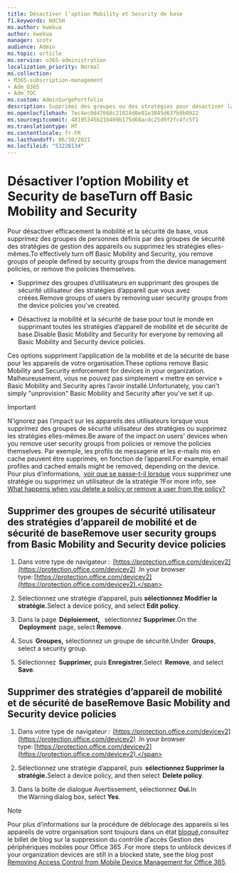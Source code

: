 ```yaml
---
title: Désactiver l’option Mobility et Security de base
f1.keywords: NOCSH
ms.author: kwekua
author: kwekua
manager: scotv
audience: Admin
ms.topic: article
ms.service: o365-administration
localization_priority: Normal
ms.collection:
- M365-subscription-management
- Adm_O365
- Adm_TOC
ms.custom: AdminSurgePortfolio
description: Supprimez des groupes ou des stratégies pour désactiver la mobilité et la sécurité de base.
ms.openlocfilehash: 7ec4ec0d47668c21824d8e01e3845d637b9b0922
ms.sourcegitcommit: 48195345b21b409b175d68acdc25d9f2fc4fc5f1
ms.translationtype: MT
ms.contentlocale: fr-FR
ms.lasthandoff: 06/30/2021
ms.locfileid: "53228134"
---
```

# <a name="turn-off-basic-mobility-and-security"></a><span data-ttu-id="8896c-103">Désactiver l’option Mobility et Security de base</span><span class="sxs-lookup"><span data-stu-id="8896c-103">Turn off Basic Mobility and Security</span></span>

<span data-ttu-id="8896c-104">Pour désactiver efficacement la mobilité et la sécurité de base, vous supprimez des groupes de personnes définis par des groupes de sécurité des stratégies de gestion des appareils ou supprimez les stratégies elles-mêmes.</span><span class="sxs-lookup"><span data-stu-id="8896c-104">To effectively turn off Basic Mobility and Security, you remove groups of people defined by security groups from the device management policies, or remove the policies themselves.</span></span>

- <span data-ttu-id="8896c-105">Supprimez des groupes d’utilisateurs en supprimant des groupes de sécurité utilisateur des stratégies d’appareil que vous avez créées.</span><span class="sxs-lookup"><span data-stu-id="8896c-105">Remove groups of users by removing user security groups from the device policies you've created.</span></span>

- <span data-ttu-id="8896c-106">Désactivez la mobilité et la sécurité de base pour tout le monde en supprimant toutes les stratégies d’appareil de mobilité et de sécurité de base.</span><span class="sxs-lookup"><span data-stu-id="8896c-106">Disable Basic Mobility and Security for everyone by removing all Basic Mobility and Security device policies.</span></span>

<span data-ttu-id="8896c-107">Ces options suppriment l’application de la mobilité et de la sécurité de base pour les appareils de votre organisation.</span><span class="sxs-lookup"><span data-stu-id="8896c-107">These options remove Basic Mobility and Security enforcement for devices in your organization.</span></span> <span data-ttu-id="8896c-108">Malheureusement, vous ne pouvez pas simplement « mettre en service » Basic Mobility and Security après l’avoir installé.</span><span class="sxs-lookup"><span data-stu-id="8896c-108">Unfortunately, you can't simply "unprovision" Basic Mobility and Security after you've set it up.</span></span>

> [!IMPORTANT]
> <span data-ttu-id="8896c-109">N’ignorez pas l’impact sur les appareils des utilisateurs lorsque vous supprimez des groupes de sécurité utilisateur des stratégies ou supprimez les stratégies elles-mêmes.</span><span class="sxs-lookup"><span data-stu-id="8896c-109">Be aware of the impact on users' devices when you remove user security groups from policies or remove the policies themselves.</span></span> <span data-ttu-id="8896c-110">Par exemple, les profils de messagerie et les e-mails mis en cache peuvent être supprimés, en fonction de l’appareil.</span><span class="sxs-lookup"><span data-stu-id="8896c-110">For example, email profiles and cached emails might be removed, depending on the device.</span></span> <span data-ttu-id="8896c-111">Pour plus d’informations,  [voir que se passe-t-il lorsque](../../admin/basic-mobility-security/create-device-security-policies.md) vous supprimez une stratégie ou supprimez un utilisateur de la stratégie ?</span><span class="sxs-lookup"><span data-stu-id="8896c-111">For more info, see  [What happens when you delete a policy or remove a user from the policy?](../../admin/basic-mobility-security/create-device-security-policies.md)</span></span>

## <a name="remove-user-security-groups-from-basic-mobility-and-security-device-policies"></a><span data-ttu-id="8896c-112">Supprimer des groupes de sécurité utilisateur des stratégies d’appareil de mobilité et de sécurité de base</span><span class="sxs-lookup"><span data-stu-id="8896c-112">Remove user security groups from Basic Mobility and Security device policies</span></span>

1. <span data-ttu-id="8896c-113">Dans votre type de navigateur :  [https://protection.office.com/devicev2](https://protection.office.com/devicev2) .</span><span class="sxs-lookup"><span data-stu-id="8896c-113">In your browser type: [https://protection.office.com/devicev2](https://protection.office.com/devicev2).</span></span>

2. <span data-ttu-id="8896c-114">Sélectionnez une stratégie d’appareil, puis **sélectionnez Modifier la stratégie.**</span><span class="sxs-lookup"><span data-stu-id="8896c-114">Select a device policy, and select **Edit policy**.</span></span>

3. <span data-ttu-id="8896c-115">Dans la page  **Déploiement,**   sélectionnez **Supprimer.**</span><span class="sxs-lookup"><span data-stu-id="8896c-115">On the  **Deployment**  page, select **Remove**.</span></span>

4. <span data-ttu-id="8896c-116">Sous  **Groupes,** sélectionnez un groupe de sécurité.</span><span class="sxs-lookup"><span data-stu-id="8896c-116">Under  **Groups**, select a security group.</span></span>

5. <span data-ttu-id="8896c-117">Sélectionnez  **Supprimer,** puis **Enregistrer.**</span><span class="sxs-lookup"><span data-stu-id="8896c-117">Select  **Remove**, and select **Save**.</span></span>

## <a name="remove-basic-mobility-and-security-device-policies"></a><span data-ttu-id="8896c-118">Supprimer des stratégies d’appareil de mobilité et de sécurité de base</span><span class="sxs-lookup"><span data-stu-id="8896c-118">Remove Basic Mobility and Security device policies</span></span>

1. <span data-ttu-id="8896c-119">Dans votre type de navigateur :  [https://protection.office.com/devicev2](https://protection.office.com/devicev2) .</span><span class="sxs-lookup"><span data-stu-id="8896c-119">In your browser type: [https://protection.office.com/devicev2](https://protection.office.com/devicev2).</span></span>

2. <span data-ttu-id="8896c-120">Sélectionnez une stratégie d’appareil, puis  **sélectionnez Supprimer la stratégie.**</span><span class="sxs-lookup"><span data-stu-id="8896c-120">Select a device policy, and then select  **Delete policy**.</span></span>

3. <span data-ttu-id="8896c-121">Dans la boîte de dialogue Avertissement, sélectionnez **Oui.**</span><span class="sxs-lookup"><span data-stu-id="8896c-121">In the Warning dialog box, select **Yes**.</span></span>

> [!NOTE]
> <span data-ttu-id="8896c-122">Pour plus d’informations sur la procédure de déblocage des appareils si les appareils de votre organisation sont toujours dans un état [bloqué,](https://techcommunity.microsoft.com/t5/Intune-Customer-Success/Removing-Access-Control-from-Mobile-Device-Management-for-Office/ba-p/279934)consultez le billet de blog sur la suppression du contrôle d’accès Gestion des périphériques mobiles pour Office 365 .</span><span class="sxs-lookup"><span data-stu-id="8896c-122">For more steps to unblock devices if your organization devices are still in a blocked state,  see the blog post [Removing Access Control from Mobile Device Management for Office 365](https://techcommunity.microsoft.com/t5/Intune-Customer-Success/Removing-Access-Control-from-Mobile-Device-Management-for-Office/ba-p/279934).</span></span>
